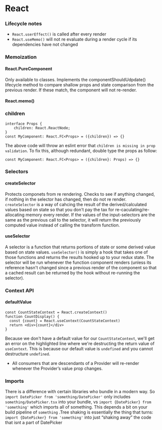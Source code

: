 
# React
### Lifecycle notes
* `React.userEffect()` is called after every render
* `React.useMemo()` will not re evaluate during a render cycle if its dependencies have not changed
### Memoization
#### React.PureComponent
Only available to classes. Implements the componentShouldUdpdate() lifecycle method to compare shallow props and state comparison from the previous render. If these match, the component will not re-render.
#### React.memo()
### children
```
interface Props {
	children: React.ReactNode;
}
const MyComponent: React.FC<Props> = ({children}) => {} 
```
The above code will throw an eslint error that `children is missing in prop validation`.
To fix this, although redundant, double type the props as follow:
```
const MyComponent: React.FC<Props> = ({children}: Props) => {} 
```
### Selectors
#### createSelector
Protects componets from re rendering. Checks to see if anything changed, if nothing in the selector has changed, then do not re render. `createSelector` is a way of cahcing the result of the derived/calculated values based on state so that you don't pay the tax for re-caculating/re-allocating memory every render. If the values of the input-selectors are the same as the previous call to the selector, it will return the previously computed value instead of calling the transform function.
#### useSelector
A selector is a function that returns portions of state or some derived value based on state values.
`useSelector()` is simply a hook that takes one of those functions and returns the results hooked up to your redux state.
The selector will be run whenever the function component renders (unless its reference hasn't changed since a previous render of the component so that a cached result can be returned by the hook without re-running the selector).

### Context API
#### defaultValue
```
const CountStateContext = React.createContext()
function CountDisplay() {
  const {count} = React.useContext(CountStateContext)
  return <div>{count}</div>
}
```
Because we don't have a default value for our `CountStateContext`, we'll get an error on the highlighted line where we're destructing the return value of `useContext`. This is because our default value is `undefined` and you cannot destructure `undefined`.

* All consumers that are descendants of a Provider will re-render whenever the Provider’s value prop changes.

### Imports
There is a difference with certain libraries who bundle in a modern way. So `import DatePicker from 'something/DatePicker'` only includes `something/DatePicker.tsx` into your bundle, vs `import {DatePicker} from 'something'` which imports all of something. This depends a bit on your build pipeline of `something` .Tree shaking is essentially the thing that turns: `import {DatePicker} from 'something'` into just “shaking away” the code that isnt a part of DatePicker
